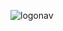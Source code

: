
![logonav](https://github.com/maria796077/stiker/assets/98937464/45c7f98a-95a3-44b0-99e1-5f4304639ea2)
